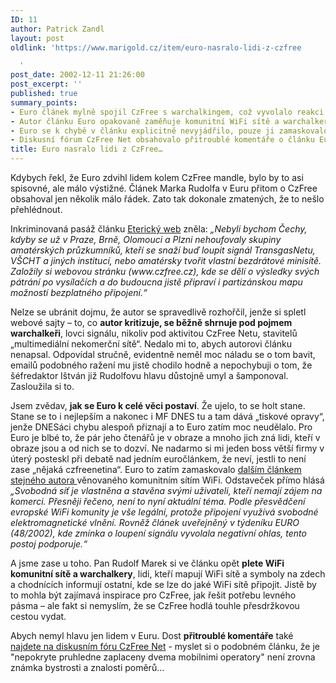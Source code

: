 ```yaml
---
ID: 11
author: Patrick Zandl
layout: post
oldlink: 'https://www.marigold.cz/item/euro-nasralo-lidi-z-czfree

  '
post_date: 2002-12-11 21:26:00
post_excerpt: ''
published: true
summary_points:
- Euro článek mylně spojil CzFree s warchalkingem, což vyvolalo reakci.
- Autor článku Euro opakovaně zaměňuje komunitní WiFi sítě a warchalkery.
- Euro se k chybě v článku explicitně nevyjádřilo, pouze ji zamaskovalo.
- Diskusní fórum CzFree Net obsahovalo přitroublé komentáře o článku Euro.
title: Euro nasralo lidi z CzFree…
---
```


Kdybych řekl, že Euro zdvihl lidem kolem CzFree mandle, bylo by to asi spisovné, ale málo výstižné. Článek Marka Rudolfa v Euru přitom o CzFree obsahoval jen několik málo řádek. Zato tak dokonale zmatených, že to nešlo přehlédnout. 
<p>
Inkriminovaná pasáž článku <A href="http://online.euro.cz/id/ncxm77ltwz/detail.jsp?id=47624" target=_blank>Eterický web</A> zněla:<EM> &#8222;Nebyli bychom Čechy, kdyby se už v Praze, Brně, Olomouci a Plzni nehoufovaly skupiny amatérských průzkumníků, kteří se snaží buď loupit signál TransgasNetu, VŠCHT a jiných institucí, nebo amatérsky tvořit vlastní bezdrátové minisítě. Založily si webovou stránku (www.czfree.cz), kde se dělí o výsledky svých pátrání po vysílačích a do budoucna jistě připraví i partizánskou mapu možností bezplatného připojení.&#8220;</EM> 
<p>
Nelze se ubránit dojmu, že autor se spravedlivě rozhořčil, jenže si spletl webové sajty &#8211; to, co <STRONG>autor kritizuje, se běžně shrnuje pod pojmem warchalkeři</STRONG>, lovci signálu, nikoliv pod aktivitou CzFree Netu, stavitelů &#8222;multimediální nekomerční sítě&#8220;. Nedalo mi to, abych autorovi článku nenapsal. Odpovídal stručně, evidentně neměl moc náladu se o tom bavit, emailů podobného ražení mu jistě chodilo hodně a nepochybuji o tom, že šéfredaktor Ištván již Rudolfovu hlavu důstojně umyl a šamponoval. Zasloužila si to. 
<p>
Jsem zvědav, <STRONG>jak se Euro k celé věci postaví</STRONG>. Že ujelo, to se holt stane. Stane se to i nejlepším a nakonec i MF DNES tu a tam dává &#8222;tiskové opravy&#8220;, jenže DNESáci&#160;chybu alespoň přiznají a to Euro zatím moc neudělalo.&#160;Pro Euro je blbé to, že pár jeho čtenářů je v obraze a mnoho jich zná lidi, kteří v obraze jsou a od nich se to dozví. Ne nadarmo si mi jeden boss větší firmy v úterý posteskl při debatě nad jedním euročlánkem, že neví, jestli to není zase &#8222;nějaká czfreenetina&#8220;. Euro to zatím zamaskovalo <A href="http://online.euro.cz/id/iuflgfiovc/detail.jsp?id=48061" target=_blank>dalším článkem stejného autora </A>věnovaného komunitním sítím WiFi. Odstaveček přímo hlásá <EM>&#8222;Svobodná síť je vlastněna a stavěna svými uživateli, kteří nemají zájem na komerci. Přesněji řečeno, není to nyní aktuální téma. Podle přesvědčení evropské WiFi komunity je vše legální, protože připojení využívá svobodné elektromagnetické vlnění. Rovněž článek uveřejněný v týdeníku EURO (48/2002), kde zmínka o loupení signálu vyvolala negativní ohlas, tento postoj podporuje.&#8220;</EM> 
<p>
A jsme zase u toho. Pan Rudolf Marek si ve článku opět <STRONG>plete WiFi komunitní sítě a warchalkery</STRONG>, lidi, kteří mapují WiFi sítě a symboly na zdech a chodnících informují ostatní, kde se lze do jaké WiFi sítě připojit. Jistě by to mohla být zajímavá inspirace pro CzFree, jak řešit potřebu levného pásma &#8211; ale fakt si nemyslím, že se CzFree hodlá touhle přesdržkovou cestou vydat. 
<p>
Abych nemyl hlavu jen lidem v Euru. Dost <STRONG>přitroublé komentáře</STRONG> také <A href="http://www.czfree.net/forum/showthread.php?threadid=1497" target=_blank>najdete na diskusním fóru CzFree Net</A> - myslet si o podobném článku, že je "nepokryte pruhledne zaplaceny dvema mobilnimi operatory" není zrovna známka bystrosti a znalosti poměrů...</p>